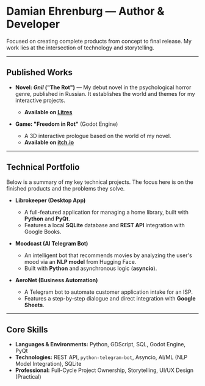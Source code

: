 # Damian Ehrenburg — Author & Developer

Focused on creating complete products from concept to final release. My work lies at the intersection of technology and storytelling.

---

## Published Works

*   **Novel: *Gnil* ("The Rot")** — My debut novel in the psychological horror genre, published in Russian. It establishes the world and themes for my interactive projects.
    *   **Available on [Litres](https://www.litres.ru/book/demian-erenburg/gnil-72005341/)**

*   **Game: "Freedom in Rot"** (Godot Engine)
    *   A 3D interactive prologue based on the world of my novel.
    *   **Available on [itch.io](https://d-ehrenburg.itch.io/freedom-in-rot)**

---

## Technical Portfolio

Below is a summary of my key technical projects. The focus here is on the finished products and the problems they solve.

*   **Librokeeper (Desktop App)**
    *   A full-featured application for managing a home library, built with **Python** and **PyQt**.
    *   Features a local **SQLite** database and **REST API** integration with Google Books.

*   **Moodcast (AI Telegram Bot)**
    *   An intelligent bot that recommends movies by analyzing the user's mood via an **NLP model** from Hugging Face.
    *   Built with **Python** and asynchronous logic (**asyncio**).

*   **AeroNet (Business Automation)**
    *   A Telegram bot to automate customer application intake for an ISP.
    *   Features a step-by-step dialogue and direct integration with **Google Sheets**.

---

## Core Skills

*   **Languages & Environments:** Python, GDScript, SQL, Godot Engine, PyQt
*   **Technologies:** REST API, `python-telegram-bot`, Asyncio, AI/ML (NLP Model Integration), SQLite
*   **Professional:** Full-Cycle Project Ownership, Storytelling, UI/UX Design (Practical)
